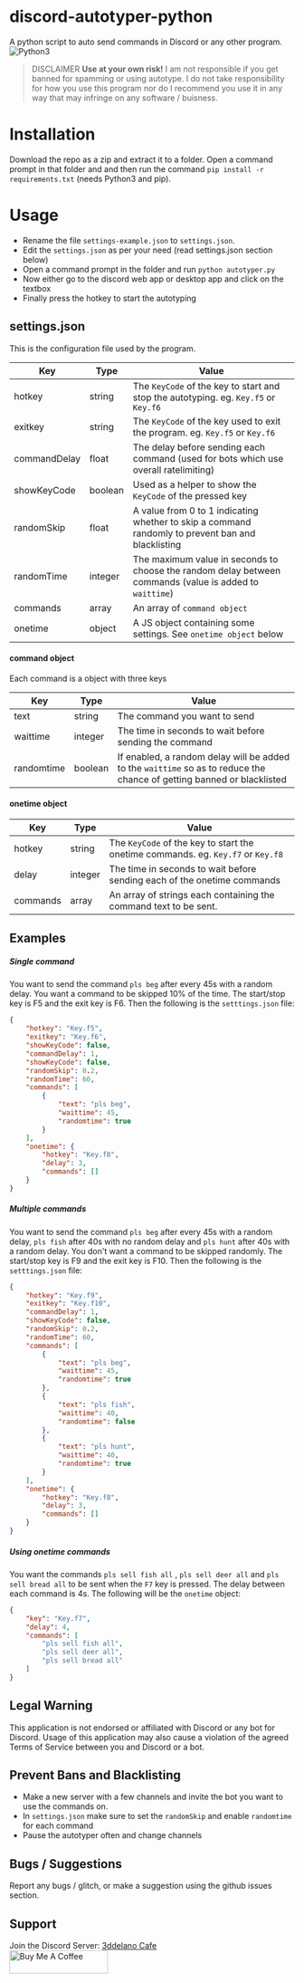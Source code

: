 
# discord-autotyper-python
A python script to auto send commands in Discord or any other program.
<br>
<img alt="Python3" src="https://img.shields.io/badge/-Python3-3776AB?style=flat-square&logo=Python&logoColor=white" />
>DISCLAIMER
**Use at your own risk!** I am not responsible if you get banned for spamming or using autotype. I do not take responsibility for how you use this program nor do I recommend you use it in any way that may infringe on any software / buisness.

# Installation
Download the repo as a zip and extract it to a folder. Open a command prompt in that folder and and then run the command `pip install -r requirements.txt`  (needs Python3 and pip).

# Usage
- Rename the file `settings-example.json` to `settings.json`.
- Edit the `settings.json` as per your need (read settings.json section below)
- Open a command prompt in the folder and run `python autotyper.py`
- Now either go to the discord web app or desktop app and click on the textbox
- Finally press the hotkey to start the autotyping



## settings.json
This is the configuration file used by the program.

| Key         | Type    | Value                                                                                             |
| ----------- | ------- | ------------------------------------------------------------------------------------------------- |
| hotkey      | string  | The `KeyCode` of the key to start and stop the autotyping. eg. `Key.f5` or `Key.f6`               |
| exitkey     | string  | The `KeyCode` of the key used to exit the program. eg. `Key.f5` or `Key.f6`                       |
| commandDelay     | float  | The delay before sending each command (used for bots which use overall ratelimiting)                       |
| showKeyCode | boolean | Used as a helper to show the `KeyCode` of the pressed key                                         |
| randomSkip  | float   | A value from 0 to 1 indicating whether to skip a command randomly to prevent ban and blacklisting |
| randomTime  | integer   | The maximum value in seconds to choose the random delay between commands (value is added to `waittime`) |
| commands    | array   | An array of `command object`                                                                      |
| onetime     | object  | A JS object containing some settings. See `onetime object` below                                  |

#### command object
Each command is a object with three keys

| Key        | Type    | Value     |
| ---------- | ------- | --------- |
| text       | string  | The command you want to send |
| waittime   | integer | The time in seconds to wait before sending the command                                                                 |
| randomtime | boolean | If enabled, a random delay will be added to the `waittime` so as to reduce the chance of getting banned or blacklisted |

#### onetime object
| Key      | Type    | Value   |
| -------- | ------- | ------- |
| hotkey   | string  | The `KeyCode` of the key to start the onetime commands. eg. `Key.f7` or `Key.f8` |
| delay    | integer | The time in seconds to wait before sending each of the onetime commands          |
| commands | array   | An array of strings each containing the command text to be sent.                 |

## Examples
##### Single command
You want to send the command `pls beg` after every 45s with a random delay. You want a command to be skipped 10% of the time. The start/stop key is F5 and the exit key is F6. Then the following is the `setttings.json` file:
```json
{
    "hotkey": "Key.f5",
    "exitkey": "Key.f6",
    "showKeyCode": false,
    "commandDelay": 1,
	"showKeyCode": false,
	"randomSkip": 0.2,
	"randomTime": 60,
    "commands": [
        {
            "text": "pls beg",
            "waittime": 45,
            "randomtime": true
        }
    ],
    "onetime": {
        "hotkey": "Key.f8",
        "delay": 3,
        "commands": []
    }
}
```
##### Multiple commands
You want to send the command `pls beg` after every 45s with a random delay, `pls fish` after 40s with no random delay and `pls hunt` after 40s with a random delay. You don't want a command to be skipped randomly. The start/stop key is F9 and the exit key is F10. Then the following is the `setttings.json` file:
```json
{
    "hotkey": "Key.f9",
    "exitkey": "Key.f10",
    "commandDelay": 1,
	"showKeyCode": false,
	"randomSkip": 0.2,
	"randomTime": 60,
    "commands": [
        {
            "text": "pls beg",
            "waittime": 45,
            "randomtime": true
        },
        {
            "text": "pls fish",
            "waittime": 40,
            "randomtime": false
        },
        {
            "text": "pls hunt",
            "waittime": 40,
            "randomtime": true
        }
    ],
    "onetime": {
        "hotkey": "Key.f8",
        "delay": 3,
        "commands": []
    }
}
```
##### Using onetime commands
You want the commands `pls sell fish all` , `pls sell deer all` and `pls sell bread all` to be sent when the `F7` key is pressed. The delay between each command is 4s.
The following will be the `onetime` object:
```json
{
    "key": "Key.f7",
    "delay": 4,
    "commands": [
        "pls sell fish all",
        "pls sell deer all",
        "pls sell bread all"
    ]
}
```
## Legal Warning
This application is not endorsed or affiliated with Discord or any bot for Discord. Usage of this application may also cause a violation of the agreed Terms of Service between you and Discord or a bot.

## Prevent Bans and Blacklisting
- Make a new server with a few channels and invite the bot you want to use the commands on.
- In `settings.json` make sure to set the `randomSkip` and enable `randomtime` for each command
- Pause the autotyper often and change channels

## Bugs / Suggestions
Report any bugs / glitch, or make a suggestion using the github issues section.

## Support
Join the Discord Server: [3ddelano Cafe](https://discord.gg/FZY9TqW)
<br>
<a href="https://www.buymeacoffee.com/3ddelano" target="_blank"><img height="41" width="174" src="https://cdn.buymeacoffee.com/buttons/v2/default-red.png" alt="Buy Me A Coffee" width="150" ></a>
